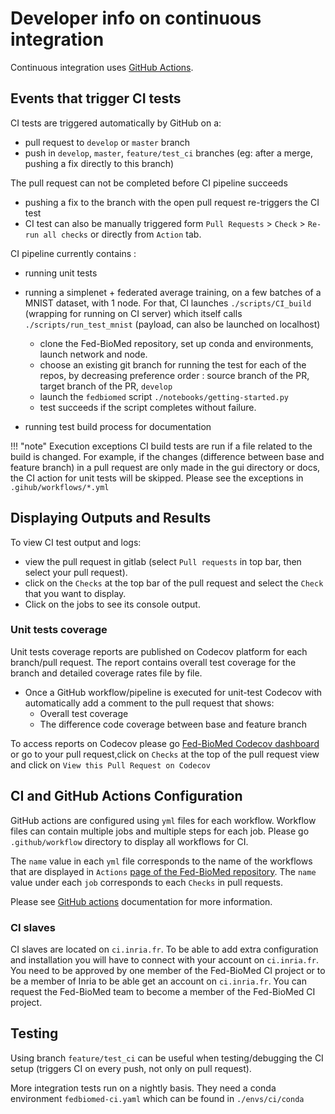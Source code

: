 # Developer info on continuous integration

Continuous integration uses [GitHub Actions](https://github.com/fedbiomed/fedbiomed/actions). 

## Events that trigger CI tests

CI tests are triggered automatically by GitHub on a:

- pull request to `develop` or `master` branch
- push in `develop`, `master`, `feature/test_ci` branches (eg: after a merge, pushing a fix directly to this branch)


The pull request can not be completed before CI pipeline succeeds

- pushing a fix to the branch with the open pull request re-triggers the CI test
- CI test can also be manually triggered form `Pull Requests` > `Check` > `Re-run all checks` or directly from `Action` tab. 

CI pipeline currently contains :

- running unit tests
- running a simplenet + federated average training, on a few batches of a MNIST dataset, with 1 node. For that, CI launches `./scripts/CI_build` (wrapping for running on CI server) which itself calls `./scripts/run_test_mnist` (payload, can also be launched on localhost)
    - clone the Fed-BioMed repository, set up conda and environments, launch network and node. 
    - choose an existing git branch for running the test for each of the repos, by decreasing preference order : source branch of the PR, target branch of the PR, `develop`
    - launch the `fedbiomed` script `./notebooks/getting-started.py`
    - test succeeds if the script completes without failure.

- running test build process for documentation 


!!! "note" Execution exceptions 
    CI build tests are run if a file related to the build is changed. For example, if the changes (difference between base and feature branch) in a pull request are only made in the gui directory or docs, the CI action for unit tests will be skipped. Please see the exceptions in `.gihub/workflows/*.yml`

## Displaying Outputs and Results

To view CI test output and logs:

- view the pull request in gitlab (select `Pull requests` in top bar, then select your pull request).
- click on the `Checks` at the top bar of the pull request and select the `Check` that you want to display.
- Click on the jobs to see its console output. 

### Unit tests coverage 

Unit tests coverage reports are published on Codecov platform for each branch/pull request. The report contains overall test coverage for the branch and detailed coverage rates file by file. 

- Once a GitHub workflow/pipeline is executed for unit-test Codecov with automatically add a comment to the pull request that shows:
    - Overall test coverage
    - The difference code coverage between base and feature branch 

To access reports on Codecov please go [Fed-BioMed Codecov dashboard](https://app.codecov.io/gh/fedbiomed/fedbiomed/) or go to your pull request,click on `Checks` at the top of the pull request view and click on `View this Pull Request on Codecov`


## CI and GitHub Actions Configuration


GitHub actions are configured using `yml` files for each workflow. Workflow files can contain multiple jobs and multiple steps for each job. Please go `.github/workflow` directory to display all workflows for CI. 

The `name` value in each `yml` file corresponds to the name of the workflows that are displayed in `Actions` [page of the Fed-BioMed repository](https://github.com/fedbiomed/fedbiomed/actions). The `name` value under each `job` corresponds to each `Checks` in pull requests.

Please see [GitHub actions](https://github.com/features/actions) documentation for more information. 

### CI slaves

CI slaves are located on `ci.inria.fr`. To be able to add extra configuration and installation you will have to connect with your account on `ci.inria.fr`. You need to be approved by one member of the Fed-BioMed CI project or to be a member of Inria to be able get an account on `ci.inria.fr`. You can request the Fed-BioMed team to become a member of the Fed-BioMed CI project.


## Testing

Using branch `feature/test_ci` can be useful when testing/debugging the CI setup (triggers CI on every push, not only on pull request).


More integration tests run on a nightly basis. They need a conda environment `fedbiomed-ci.yaml` which can be found in `./envs/ci/conda`